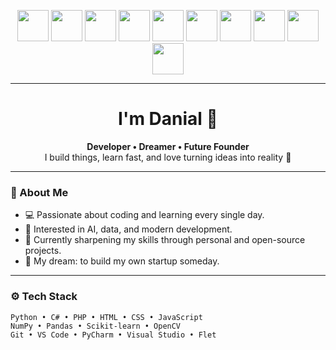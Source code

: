 <p align="center">
  <!-- Skill Logos -->
  <img src="https://cdn.jsdelivr.net/gh/devicons/devicon/icons/python/python-original.svg" width="50" />
  <img src="https://cdn.jsdelivr.net/gh/devicons/devicon/icons/csharp/csharp-original.svg" width="50" />
  <img src="https://cdn.jsdelivr.net/gh/devicons/devicon/icons/php/php-original.svg" width="50" />
  <img src="https://cdn.jsdelivr.net/gh/devicons/devicon/icons/html5/html5-original.svg" width="50" />
  <img src="https://cdn.jsdelivr.net/gh/devicons/devicon/icons/css3/css3-original.svg" width="50" />
  <img src="https://cdn.jsdelivr.net/gh/devicons/devicon/icons/javascript/javascript-original.svg" width="50" />
  <img src="https://cdn.jsdelivr.net/gh/devicons/devicon/icons/numpy/numpy-original.svg" width="50" />
  <img src="https://cdn.jsdelivr.net/gh/devicons/devicon/icons/pandas/pandas-original.svg" width="50" />
  <img src="https://cdn.jsdelivr.net/gh/devicons/devicon/icons/git/git-original.svg" width="50" />
  <img src="https://cdn.jsdelivr.net/gh/devicons/devicon/icons/vscode/vscode-original.svg" width="50" />
</p>

---

<h1 align="center">I'm Danial 👋</h1>

<p align="center">
  <b>Developer • Dreamer • Future Founder</b><br>
  I build things, learn fast, and love turning ideas into reality 🚀
</p>

---

### 🧩 About Me
- 💻 Passionate about coding and learning every single day.  
- 🧠 Interested in AI, data, and modern development.  
- 🌱 Currently sharpening my skills through personal and open-source projects.  
- 🚀 My dream: to build my own startup someday.  

---

### ⚙️ Tech Stack
```text
Python • C# • PHP • HTML • CSS • JavaScript  
NumPy • Pandas • Scikit-learn • OpenCV  
Git • VS Code • PyCharm • Visual Studio • Flet
